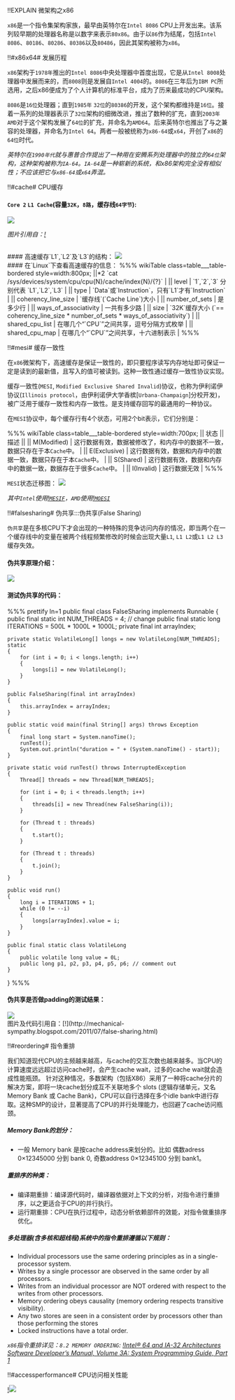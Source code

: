 !!EXPLAIN
微架构之x86

`x86`是一个指令集架构家族，最早由英特尔在`Intel 8086` CPU上开发出来。该系列较早期的处理器名称是以数字来表示`80x86`。由于以`86`作为结尾，包括`Intel 8086`、`80186`、`80286`、`80386`以及`80486`，因此其架构被称为`x86`。


!!#x86x64# 发展历程

`x86`架构于`1978年`推出的`Intel 8086`中央处理器中首度出现，它是从`Intel 8008`处理器中发展而来的，而`8008`则是发展自`Intel 4004`的。`8086`在三年后为`IBM PC`所选用，之后x86便成为了个人计算机的标准平台，成为了历来最成功的CPU架构。

`8086`是`16位`处理器；直到`1985年` `32位`的`80386`的开发，这个架构都维持是`16位`。接着一系列的处理器表示了`32位`架构的细微改进，推出了数种的扩充，直到`2003年` `AMD`对于这个架构发展了`64位`的扩充，并命名为`AMD64`。后来英特尔也推出了与之兼容的处理器，并命名为`Intel 64`。两者一般被统称为`x86-64`或`x64`，开创了`x86`的`64位`时代。

_英特尔在`1990年代`就与惠普合作提出了一种用在安腾系列处理器中的独立的`64位`架构，这种架构被称为`IA-64`。`IA-64`是一种崭新的系统，和x86架构完全没有相似性；不应该把它与`x86-64`或`x64`弄混。_


!!#cache# CPU缓存

#### `Core 2` `L1 Cache`(容量`32K`，`8路`，缓存线`64字节`):
<img src="/java.memory.model/x86/core2_l1_cache.png"/>

_图片引用自：[!](http://duartes.org/gustavo/blog/post/intel-cpu-caches)_

<br>
#### 高速缓存`L1`,`L2`及`L3`的结构：

<img src="intel_4_core.png"/>

<br>
#### 在`Linux`下查看高速缓存的信息：
%%% wikiTable class=table___table-bordered style=width:800px;
||*2 `cat /sys/devices/system/cpu/cpu{N}/cache/index{N}/{?}` |
|| level | `1`,`2`,`3` 分别代表 `L1`,`L2`,`L3` |
|| type | `Data`或`Instruction`，只有`L1`才有`Instruction` |
|| coherency_line_size | `缓存线`(`Cache Line`)大小 |
|| number_of_sets | 是多少行 |
|| ways_of_associativity | 一共有多少路 |
|| size | `32K`缓存大小 (`== coherency_line_size * number_of_sets * ways_of_associativity`) |
|| shared_cpu_list | 在哪几个“`CPU`”之间共享，逗号分隔方式枚举 |
|| shared_cpu_map | 在哪几个“`CPU`”之间共享，十六进制表示 |
%%%


!!#mesi# 缓存一致性

在`x86`微架构下，高速缓存是保证一致性的，即只要程序读写内存地址即可保证一定是读到的最新值，且写入的值可被读到。这种一致性通过缓存一致性协议实现。

缓存一致性(`MESI`, `Modified Exclusive Shared Invalid`)协议，也称为伊利诺伊协议(`Illinois protocol`，由伊利诺伊大学香槟[`Urbana-Champaign`]分校开发)，被广泛用于缓存一致性和内存一致性。是支持缓存回写的最通用的一种协议。

在`MESI`协议中，每个缓存行有4个状态，可用2个bit表示，它们分别是：

%%% wikiTable class=table___table-bordered style=width:700px;
|| 状态 || 描述 ||
|| M(Modified) | 这行数据有效，数据被修改了，和内存中的数据不一致，数据只存在于本`Cache`中。 |
|| E(Exclusive) | 这行数据有效，数据和内存中的数据一致，数据只存在于本`Cache`中。 |
|| S(Shared) | 这行数据有效，数据和内存中的数据一致，数据存在于很多`Cache`中。 |
|| I(Invalid) | 这行数据无效 |
%%%

`MESI`状态迁移图：
<img src="mesi.jpg"/>

_其中`Intel`使用[!`MESIF`](http://en.wikipedia.org/wiki/MESIF_protocol)，`AMD`使用[!`MOESI`](http://en.wikipedia.org/wiki/MOESI_protocol)_


!!#falsesharing# 伪共享:::伪共享(False Sharing)

`伪共享`是在多核CPU下才会出现的一种特殊的竞争访问内存的情况，即当两个在一个缓存线中的变量在被两个线程频繁修改的时候会出现大量`L1`, `L1 L2`或`L1 L2 L3`缓存失效。

#### 伪共享原理介绍：
<img src="false_sharing.png"/>

#### 测试伪共享的代码：
%%% prettify ln=1
public final class FalseSharing
    implements Runnable
{
    public final static int NUM_THREADS = 4; // change
    public final static long ITERATIONS = 500L * 1000L * 1000L;
    private final int arrayIndex;
 
    private static VolatileLong[] longs = new VolatileLong[NUM_THREADS];
    static
    {
        for (int i = 0; i < longs.length; i++)
        {
            longs[i] = new VolatileLong();
        }
    }
 
    public FalseSharing(final int arrayIndex)
    {
        this.arrayIndex = arrayIndex;
    }
 
    public static void main(final String[] args) throws Exception
    {
        final long start = System.nanoTime();
        runTest();
        System.out.println("duration = " + (System.nanoTime() - start));
    }
 
    private static void runTest() throws InterruptedException
    {
        Thread[] threads = new Thread[NUM_THREADS];
 
        for (int i = 0; i < threads.length; i++)
        {
            threads[i] = new Thread(new FalseSharing(i));
        }
 
        for (Thread t : threads)
        {
            t.start();
        }
 
        for (Thread t : threads)
        {
            t.join();
        }
    }
 
    public void run()
    {
        long i = ITERATIONS + 1;
        while (0 != --i)
        {
            longs[arrayIndex].value = i;
        }
    }
 
    public final static class VolatileLong
    {
        public volatile long value = 0L;
        public long p1, p2, p3, p4, p5, p6; // comment out
    }
}
%%%

#### 伪共享是否做padding的测试结果：
<img src="false_share_test_result.png"/>

<br>
图片及代码引用自：[!](http://mechanical-sympathy.blogspot.com/2011/07/false-sharing.html)

!!#reordering# 指令重排

我们知道现代CPU的主频越来越高，与cache的交互次数也越来越多。当CPU的计算速度远远超过访问cache时，会产生cache wait，过多的cache  wait就会造成性能瓶颈。
针对这种情况，多数架构（包括X86）采用了一种将cache分片的解决方案，即将一块cache划分成互不关联地多个 slots (逻辑存储单元，又名 Memory Bank 或 Cache Bank)，CPU可以自行选择在多个idle bank中进行存取。这种SMP的设计，显著提高了CPU的并行处理能力，也回避了cache访问瓶颈。

##### Memory Bank的划分：
* 一般 Memory bank 是按cache address来划分的。比如 偶数adress 0×12345000 分到 bank 0, 奇数address 0×12345100 分到 bank1。

##### 重排序的种类：
* 编译期重排：编译源代码时，编译器依据对上下文的分析，对指令进行重排序，以之更适合于CPU的并行执行。
* 运行期重排：CPU在执行过程中，动态分析依赖部件的效能，对指令做重排序优化。

##### 多处理器(含多核和超线程)系统中的指令重排遵循以下规则：
* Individual processors use the same ordering principles as in a single-processor system.
* Writes by a single processor are observed in the same order by all processors.
* Writes from an individual processor are NOT ordered with respect to the writes from other processors.
* Memory ordering obeys causality (memory ordering respects transitive visibility).
* Any two stores are seen in a consistent order by processors other than those performing the stores
* Locked instructions have a total order.

_`x86`指令重排详见：`8.2 MEMORY ORDERING`: [!Intel® 64 and IA-32 Architectures Software Developer’s Manual, Volume 3A: System Programming Guide, Part 1](http://www.intel.com/content/dam/www/public/us/en/documents/manuals/64-ia-32-architectures-software-developer-vol-3a-part-1-manual.pdf)_

!!#accessperformance# CPU访问相关性能

[!<img src="intel_nehalem_800x800.png"/>](intel_nehalem.png)


